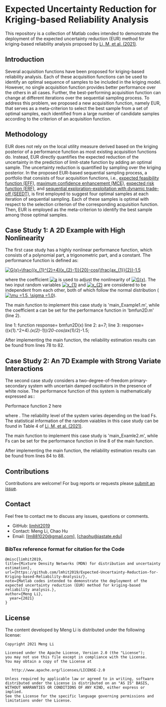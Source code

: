 # Expected Uncertainty Reduction for Kriging-based Reliability Analysis

This repository is a collection of Matlab codes intended to demonstrate the deployment of the expected uncertainty reduction (EUR) method for kriging-based reliability analysis proposed by [Li, M, et al. (2021)](https://link.springer.com/article/10.1007/s00158-020-02831-w).

## Introduction

Several acquisition functions have been proposed for kriging-based reliability analysis. Each of these acquisition functions can be used to identify an optimal sequence of samples to be included in the kriging model. However, no single acquisition function provides better performance over the others in all cases. Further, the best-performing acquisition function can change at different iterations over the sequential sampling process. To address this problem, we proposed a new acquisition function, namely EUR, that serves as a meta-criterion to select the best sample from a set of optimal samples, each identified from a large number of candidate samples according to the criterion of an acquisition function. 


## Methodology
EUR does not rely on the local utility measure derived based on the kriging posterior of a performance function as most existing acquisition functions do. Instead, EUR directly quantifies the expected reduction of the uncertainty in the prediction of limit-state function by adding an optimal sample. The uncertainty reduction is quantified by sampling over the kriging posterior. In the proposed EUR-based sequential sampling process, a portfolio that consists of four acquisition functions, i.e., [expected feasibility function (EFF)](https://arc.aiaa.org/doi/abs/10.2514/1.34321?casa_token=CVjYsfQLUXUAAAAA%3A0gYRIvTaXqe34NZG-_jvC8Cs8KXuqPFIZMP96fhmN0MYc3ENjL6YTxNWxMt_5n9hxjAKxiisNQ&), [maximum confidence enhancement (MCE)](https://asmedigitalcollection.asme.org/mechanicaldesign/article/136/2/021006/474056?casa_token=VejqCRHW1NsAAAAA:nAIYsmh9bph7uSrlFqKZ9nh8MdkJAnUlMcni_hQ8qDouIsav_m6x92D9sJJQw3b-RekzJx1D), [expected risk function (ERF)](https://www.sciencedirect.com/science/article/pii/S0307904X14006738), and [sequential exploration-exploitation with dynamic trade-off (SEEDT)](https://link.springer.com/article/10.1007/s00158-017-1748-7), is first employed to suggest four optimal samples at each iteration of sequential sampling. Each of these samples is optimal with respect to the selection criterion of the corresponding acquisition function. Then, EUR is employed as the meta-criterion to identify the best sample among those optimal samples.


## Case Study 1: A 2D Example with High Nonlinearity

The first case study has a highly nonlinear performance function, which consists of a polynomial part, a trigonometric part, and a constant. The performance function is defined as:

  <a href="https://www.codecogs.com/eqnedit.php?latex=G(x)=\frac{(x_{1}^{2}&plus;4)(x_{2}-1)}{20}-cos(\frac{ax_{1}}{2})-1.5" target="_blank"><img src="https://latex.codecogs.com/gif.latex?G(x)=\frac{(x_{1}^{2}&plus;4)(x_{2}-1)}{20}-cos(\frac{ax_{1}}{2})-1.5" title="G(x)=\frac{(x_{1}^{2}+4)(x_{2}-1)}{20}-cos(\frac{ax_{1}}{2})-1.5" /></a>

where the coefficient <a href="https://www.codecogs.com/eqnedit.php?latex=a" target="_blank"><img src="https://latex.codecogs.com/gif.latex?a" title="a" /></a> is used to adjust the nonlinearity of <a href="https://www.codecogs.com/eqnedit.php?latex=G(x)" target="_blank"><img src="https://latex.codecogs.com/gif.latex?G(x)" title="G(x)" /></a>. The two input random variables <a href="https://www.codecogs.com/eqnedit.php?latex=x_{1}" target="_blank"><img src="https://latex.codecogs.com/gif.latex?x_{1}" title="x_{1}" /></a> and <a href="https://www.codecogs.com/eqnedit.php?latex=x_{2}" target="_blank"><img src="https://latex.codecogs.com/gif.latex?x_{2}" title="x_{2}" /></a> are considered to be independent from each other, both of which follow the normal distribution (<a href="https://www.codecogs.com/eqnedit.php?latex=\mu&space;=1.5,&space;\sigma&space;=1.0" target="_blank"><img src="https://latex.codecogs.com/gif.latex?\mu&space;=1.5,&space;\sigma&space;=1.0" title="\mu =1.5, \sigma =1.0" /></a>).

The main function to implement this case study is 'main_Example1.m', while the coefficient a can be set for the performance function in 'bmfun2D.m' (line 2).

  line 1: function response= bmfun2D(x)
  line 2: a=7;
  line 3: response=((x(1).^2+4).*(x(2)-1))/20-cos(a*x(1)/2)-1.5;


After implementing the main function, the reliability estimation results can be found from lines 78 to 82.


## Case Study 2: An 7D Example with Strong Variate Interactions

The second case study considers a two-degree-of-freedom primary-secondary system with uncertain damped oscillators in the presence of white noise. The performance function of this system is mathematically expressed as::

   Performace function 2 here

where . The reliability level of the system varies depending on the load Fs. The statistical information of the random vaiables in this case study can be found in Table 4 of [Li, M, et al. (2021)](https://link.springer.com/article/10.1007/s00158-020-02831-w).

The main function to implement this case study is 'main_Examle2.m', while Fs can be set for the performance function in line 8 of the main function.

After implementing the main function, the reliability estimation results can be found from lines 84 to 88.



## Contributions

Contributions are welcome!  For bug reports or requests please [submit an issue](https://github.com/lmhit2019/Expected-Uncertainty-Reduction-for-Kriging-based-Reliability-Analysis/issues).

## Contact  

Feel free to contact me to discuss any issues, questions or comments.

* GitHub: [limhit2019](https://github.com/lmhit2019)
* Contact: Meng Li, Chao Hu
* Email: [lm881020@gmail.com], [chaohu@iastate.edu]

### BibTex reference format for citation for the Code
```
@misc{limhit2019,
title={Mixture Density Networks (MDN) for distribution and uncertainty estimation},
url={https://github.com/lmhit2019/Expected-Uncertainty-Reduction-for-Kriging-based-Reliability-Analysis/},
note={Matlab codes intended to demonstrate the deployment of the expected uncertainty reduction (EUR) method for kriging-based reliability analysis.},
author={Meng Li},
  year={2021}
}
```

## License

The content developed by Meng Li is distributed under the following license:

    Copyright 2021 Meng Li

    Licensed under the Apache License, Version 2.0 (the "License");
    you may not use this file except in compliance with the License.
    You may obtain a copy of the License at

       http://www.apache.org/licenses/LICENSE-2.0

    Unless required by applicable law or agreed to in writing, software
    distributed under the License is distributed on an "AS IS" BASIS,
    WITHOUT WARRANTIES OR CONDITIONS OF ANY KIND, either express or implied.
    See the License for the specific language governing permissions and
    limitations under the License.

